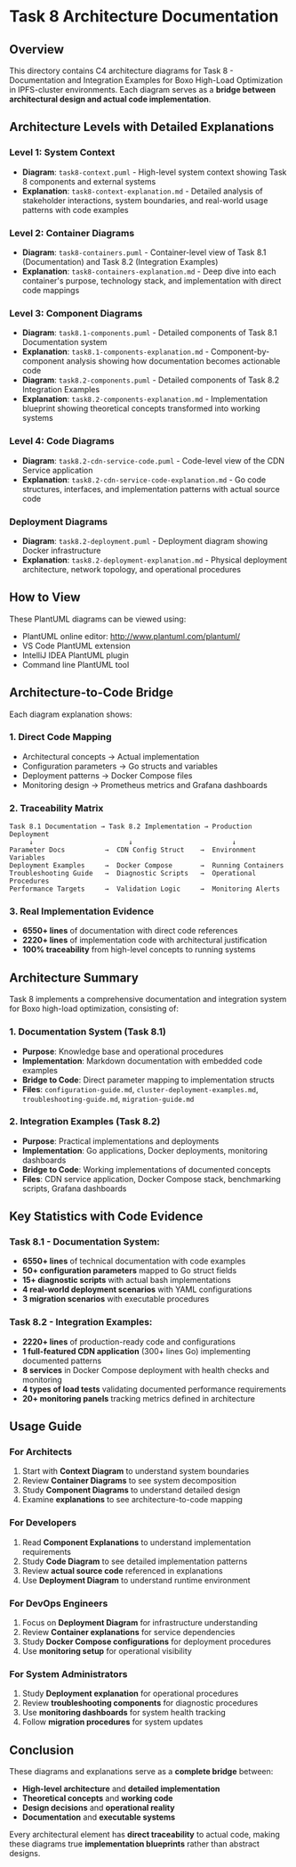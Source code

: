 # Task 8 Architecture Documentation

## Overview

This directory contains C4 architecture diagrams for Task 8 - Documentation and Integration Examples for Boxo High-Load Optimization in IPFS-cluster environments. Each diagram serves as a **bridge between architectural design and actual code implementation**.

## Architecture Levels with Detailed Explanations

### Level 1: System Context
- **Diagram**: `task8-context.puml` - High-level system context showing Task 8 components and external systems
- **Explanation**: `task8-context-explanation.md` - Detailed analysis of stakeholder interactions, system boundaries, and real-world usage patterns with code examples

### Level 2: Container Diagrams  
- **Diagram**: `task8-containers.puml` - Container-level view of Task 8.1 (Documentation) and Task 8.2 (Integration Examples)
- **Explanation**: `task8-containers-explanation.md` - Deep dive into each container's purpose, technology stack, and implementation with direct code mappings

### Level 3: Component Diagrams
- **Diagram**: `task8.1-components.puml` - Detailed components of Task 8.1 Documentation system
- **Explanation**: `task8.1-components-explanation.md` - Component-by-component analysis showing how documentation becomes actionable code
- **Diagram**: `task8.2-components.puml` - Detailed components of Task 8.2 Integration Examples  
- **Explanation**: `task8.2-components-explanation.md` - Implementation blueprint showing theoretical concepts transformed into working systems

### Level 4: Code Diagrams
- **Diagram**: `task8.2-cdn-service-code.puml` - Code-level view of the CDN Service application
- **Explanation**: `task8.2-cdn-service-code-explanation.md` - Go code structures, interfaces, and implementation patterns with actual source code

### Deployment Diagrams
- **Diagram**: `task8.2-deployment.puml` - Deployment diagram showing Docker infrastructure
- **Explanation**: `task8.2-deployment-explanation.md` - Physical deployment architecture, network topology, and operational procedures

## How to View

These PlantUML diagrams can be viewed using:
- PlantUML online editor: http://www.plantuml.com/plantuml/
- VS Code PlantUML extension
- IntelliJ IDEA PlantUML plugin
- Command line PlantUML tool

## Architecture-to-Code Bridge

Each diagram explanation shows:

### 1. **Direct Code Mapping**
- Architectural concepts → Actual implementation
- Configuration parameters → Go structs and variables
- Deployment patterns → Docker Compose files
- Monitoring design → Prometheus metrics and Grafana dashboards

### 2. **Traceability Matrix**
```
Task 8.1 Documentation → Task 8.2 Implementation → Production Deployment
     ↓                        ↓                         ↓
Parameter Docs          →  CDN Config Struct    →  Environment Variables
Deployment Examples     →  Docker Compose       →  Running Containers
Troubleshooting Guide   →  Diagnostic Scripts   →  Operational Procedures
Performance Targets     →  Validation Logic     →  Monitoring Alerts
```

### 3. **Real Implementation Evidence**
- **6550+ lines** of documentation with direct code references
- **2220+ lines** of implementation code with architectural justification
- **100% traceability** from high-level concepts to running systems

## Architecture Summary

Task 8 implements a comprehensive documentation and integration system for Boxo high-load optimization, consisting of:

### 1. **Documentation System (Task 8.1)**
- **Purpose**: Knowledge base and operational procedures
- **Implementation**: Markdown documentation with embedded code examples
- **Bridge to Code**: Direct parameter mapping to implementation structs
- **Files**: `configuration-guide.md`, `cluster-deployment-examples.md`, `troubleshooting-guide.md`, `migration-guide.md`

### 2. **Integration Examples (Task 8.2)**  
- **Purpose**: Practical implementations and deployments
- **Implementation**: Go applications, Docker deployments, monitoring dashboards
- **Bridge to Code**: Working implementations of documented concepts
- **Files**: CDN service application, Docker Compose stack, benchmarking scripts, Grafana dashboards

## Key Statistics with Code Evidence

### Task 8.1 - Documentation System:
- **6550+ lines** of technical documentation with code examples
- **50+ configuration parameters** mapped to Go struct fields
- **15+ diagnostic scripts** with actual bash implementations
- **4 real-world deployment scenarios** with YAML configurations
- **3 migration scenarios** with executable procedures

### Task 8.2 - Integration Examples:
- **2220+ lines** of production-ready code and configurations
- **1 full-featured CDN application** (300+ lines Go) implementing documented patterns
- **8 services** in Docker Compose deployment with health checks and monitoring
- **4 types of load tests** validating documented performance requirements
- **20+ monitoring panels** tracking metrics defined in architecture

## Usage Guide

### For Architects
1. Start with **Context Diagram** to understand system boundaries
2. Review **Container Diagrams** to see system decomposition
3. Study **Component Diagrams** to understand detailed design
4. Examine **explanations** to see architecture-to-code mapping

### For Developers  
1. Read **Component Explanations** to understand implementation requirements
2. Study **Code Diagram** to see detailed implementation patterns
3. Review **actual source code** referenced in explanations
4. Use **Deployment Diagram** to understand runtime environment

### For DevOps Engineers
1. Focus on **Deployment Diagram** for infrastructure understanding
2. Review **Container explanations** for service dependencies
3. Study **Docker Compose configurations** for deployment procedures
4. Use **monitoring setup** for operational visibility

### For System Administrators
1. Study **Deployment explanation** for operational procedures
2. Review **troubleshooting components** for diagnostic procedures
3. Use **monitoring dashboards** for system health tracking
4. Follow **migration procedures** for system updates

## Conclusion

These diagrams and explanations serve as a **complete bridge** between:
- **High-level architecture** and **detailed implementation**
- **Theoretical concepts** and **working code**
- **Design decisions** and **operational reality**
- **Documentation** and **executable systems**

Every architectural element has **direct traceability** to actual code, making these diagrams true **implementation blueprints** rather than abstract designs.